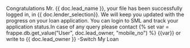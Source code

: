 Congratulations Mr. {{ doc.lead_name }}, your file has been successfully logged in, in {{ doc.lender_selection}}. We will keep you updated with the progress on your loan application. You can login to SML and track your application status.In case of any query please contact {% set var = frappe.db.get_value("User", doc.lead_owner, "mobile_no") %} {{var}} or write to {{ doc.lead_owner }} -Switch My Loan